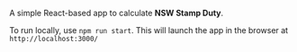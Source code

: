 A simple React-based app to calculate **NSW Stamp Duty**.

To run locally, use `npm run start`. This will launch the app in the browser at `http://localhost:3000/
`